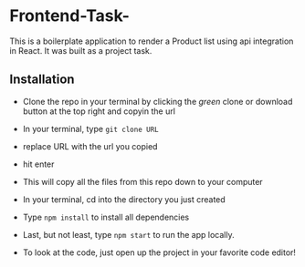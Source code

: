 # Frontend-Task-
This is a boilerplate application to render a Product list using api integration in React. It was built as a project task.



## Installation

 - Clone the repo in your terminal by clicking the _green_ clone or download button at the top right and copyin the url
 - In your terminal, type ```git clone URL```
  - replace URL with the url you copied
  - hit enter
 
 - This will copy all the files from this repo down to your computer
 - In your terminal, cd into the directory you just created
 - Type ```npm install``` to install all dependencies
 - Last, but not least, type ```npm start``` to run the app locally.

- To look at the code, just open up the project in your favorite code editor!


